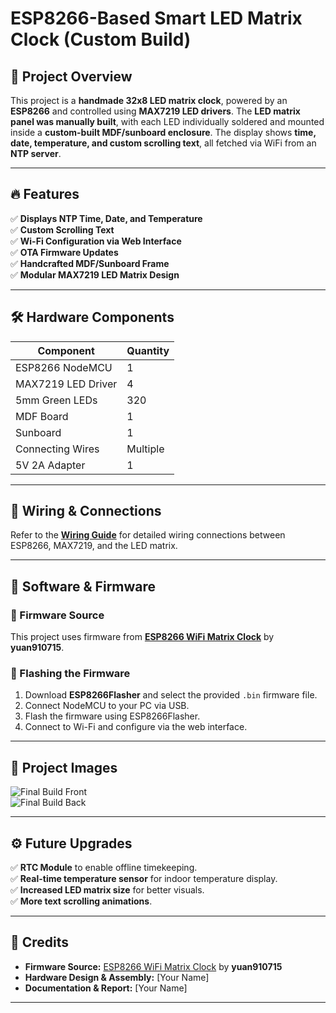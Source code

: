 # ESP8266-Based Smart LED Matrix Clock (Custom Build)

## 🚀 Project Overview
This project is a **handmade 32x8 LED matrix clock**, powered by an **ESP8266** and controlled using **MAX7219 LED drivers**. The **LED matrix panel was manually built**, with each LED individually soldered and mounted inside a **custom-built MDF/sunboard enclosure**. The display shows **time, date, temperature, and custom scrolling text**, all fetched via WiFi from an **NTP server**.

---

## 🔥 Features
✅ **Displays NTP Time, Date, and Temperature**  
✅ **Custom Scrolling Text**  
✅ **Wi-Fi Configuration via Web Interface**  
✅ **OTA Firmware Updates**  
✅ **Handcrafted MDF/Sunboard Frame**  
✅ **Modular MAX7219 LED Matrix Design**  

---

## 🛠️ Hardware Components
| **Component** | **Quantity** |
|--------------|------------|
| ESP8266 NodeMCU | 1 |
| MAX7219 LED Driver | 4 |
| 5mm Green LEDs | 320 |
| MDF Board | 1 |
| Sunboard | 1 |
| Connecting Wires | Multiple |
| 5V 2A Adapter | 1 |

---

## 🔌 Wiring & Connections
Refer to the **[Wiring Guide](esp8266_max7219_wiring.md)** for detailed wiring connections between ESP8266, MAX7219, and the LED matrix.

---

## 📜 Software & Firmware
### 🔹 Firmware Source
This project uses firmware from **[ESP8266 WiFi Matrix Clock](https://github.com/yuan910715/Esp8266_Wifi_Matrix_Clock)** by **yuan910715**.

### 🔹 Flashing the Firmware
1. Download **ESP8266Flasher** and select the provided `.bin` firmware file.
2. Connect NodeMCU to your PC via USB.
3. Flash the firmware using ESP8266Flasher.
4. Connect to Wi-Fi and configure via the web interface.

---

## 📸 Project Images
![Final Build Front](Images/Final_Build_Front.jpg)  
![Final Build Back](Images/Final_Build_Back.jpg)  

---

## ⚙️ Future Upgrades
✅ **RTC Module** to enable offline timekeeping.  
✅ **Real-time temperature sensor** for indoor temperature display.  
✅ **Increased LED matrix size** for better visuals.  
✅ **More text scrolling animations**.  

---

## 📜 Credits
- **Firmware Source:** [ESP8266 WiFi Matrix Clock](https://github.com/yuan910715/Esp8266_Wifi_Matrix_Clock) by **yuan910715**
- **Hardware Design & Assembly:** [Your Name]  
- **Documentation & Report:** [Your Name]  

---

